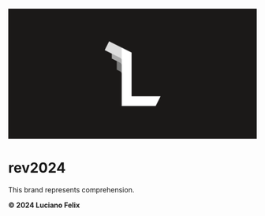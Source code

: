 ![Luciano Felix](assets/banner.svg)

# rev2024
This brand represents comprehension.

**&copy; 2024 Luciano Felix**
